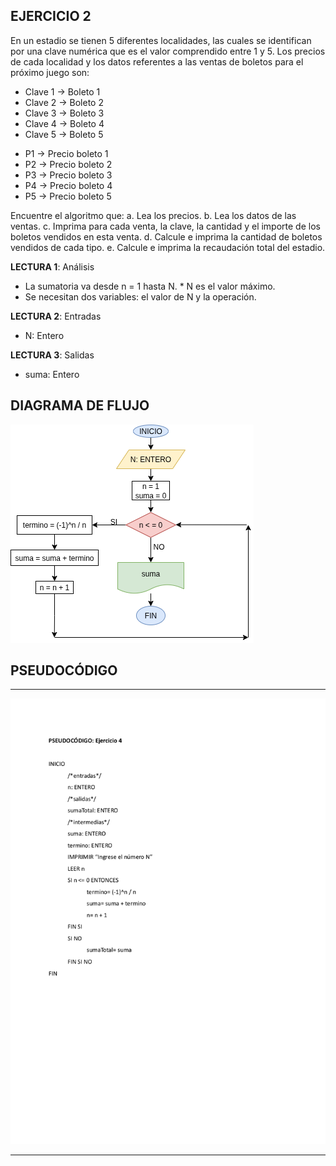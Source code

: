 ## EJERCICIO 2

En un estadio se tienen 5 diferentes localidades, las cuales se identifican por una clave numérica que es el valor comprendido entre 1 y 5. Los precios de cada localidad y los datos referentes a las ventas de boletos para el próximo juego son:

* Clave 1 → Boleto 1​
* Clave 2 → Boleto 2
* ​Clave 3 → Boleto 3
* ​Clave 4 → Boleto 4
* ​Clave 5 → Boleto 5

+ P1 → Precio boleto 1
+ P2 → Precio boleto 2
+ P3 → Precio boleto 3
+ P4 → Precio boleto 4
+ P5 → Precio boleto 5

Encuentre el algoritmo que:
a.​ Lea los precios.
b. Lea los datos de las ventas.
c. Imprima para cada venta, la clave, la cantidad y el importe de los boletos vendidos en esta venta.
d. Calcule e imprima la cantidad de boletos vendidos de cada tipo.
e. Calcule e imprima la recaudación total del estadio.

**LECTURA 1**: Análisis

* La sumatoria va desde n = 1 hasta N.
*​ N es el valor máximo.
* Se necesitan dos variables: el valor de N y la operación.

**LECTURA 2**: Entradas

* N: Entero

**LECTURA 3**: Salidas

* suma: Entero


## DIAGRAMA DE FLUJO

![DIAGRAMA DEL EJERCICIO 4](/ejercicio4/EJERCICIO4-PRACTICA5-FP-2026-1.drawio.png)

## PSEUDOCÓDIGO

---

![PSEUDOCÓDIGO DEL EJERCICIO 4](/ejercicio4/EJERCICIO4-PRACTICA5-FP-2026-1.pseudo.png)

---
